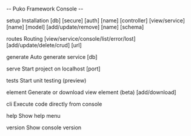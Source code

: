 
-- Puko Framework Console --

setup    Installation
         [db]
         [secure]
         [auth] [name]
         [controller] [view/service] [name]
         [model] [add/update/remove] [name] [schema]
         
routes   Routing
         [view/service/console/list/error/lost] [add/update/delete/crud] [url]

generate Auto generate service
         [db]

serve    Start project on localhost
         [port]
         
tests    Start unit testing (preview)

element  Generate or download view element (beta)
         <name> [add/download]
         
cli      Execute code directly from console
         <router path>
         
help     Show help menu

version  Show console version

